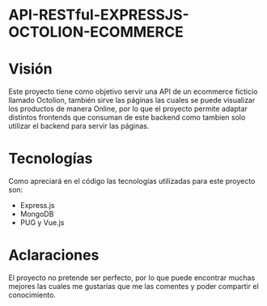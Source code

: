 # API-RESTful-EXPRESSJS-OCTOLION-ECOMMERCE

# Visión
Este proyecto tiene como objetivo servir una API de un ecommerce ficticio llamado Octolion, también sirve las páginas las cuales se puede visualizar los productos de manera Online, por lo que el proyecto permite adaptar distintos frontends que consuman de este backend como tambien solo utilizar el backend para servir las páginas.

# Tecnologías
Como apreciará en el código las tecnologías utilizadas para este proyecto son:
- Express.js
- MongoDB
- PUG y Vue.js

# Aclaraciones
El proyecto no pretende ser perfecto, por lo que puede encontrar muchas mejores las cuales me gustarías que me las comentes y poder compartir el conocimiento.